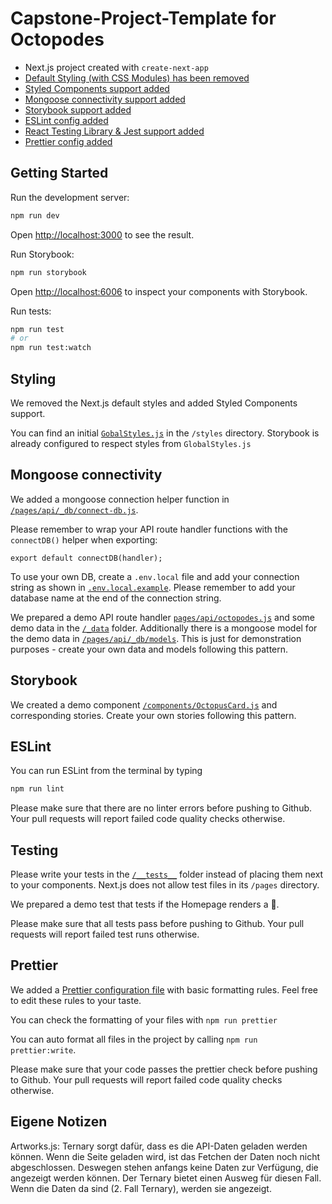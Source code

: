 # Capstone-Project-Template for Octopodes

- Next.js project created with `create-next-app`
- [Default Styling (with CSS Modules) has been removed](#styling)
- [Styled Components support added](#styling)
- [Mongoose connectivity support added](#mongoose-connectivity)
- [Storybook support added](#storybook)
- [ESLint config added](#eslint)
- [React Testing Library & Jest support added](#testing)
- [Prettier config added](#prettier)

## Getting Started

Run the development server:

```bash
npm run dev
```

Open [http://localhost:3000](http://localhost:3000) to see the result.

Run Storybook:

```bash
npm run storybook
```

Open [http://localhost:6006](http://localhost:6006) to inspect your components
with Storybook.

Run tests:

```bash
npm run test
# or
npm run test:watch
```

## Styling

We removed the Next.js default styles and added Styled Components support.

You can find an initial [`GobalStyles.js`](/styles/GlobalStyles.js) in the
`/styles` directory. Storybook is already configured to respect styles from
`GlobalStyles.js`

## Mongoose connectivity

We added a mongoose connection helper function in
[`/pages/api/_db/connect-db.js`](/pages/api/_db/connect-db.js).

Please remember to wrap your API route handler functions with the `connectDB()`
helper when exporting:

```
export default connectDB(handler);
```

To use your own DB, create a `.env.local` file and add your connection string as
shown in [`.env.local.example`](/.env.local.example). Please remember to add
your database name at the end of the connection string.

We prepared a demo API route handler
[`pages/api/octopodes.js`](/pages/api/octopodes.js) and some demo data in the
[`/_data`](/_data) folder. Additionally there is a mongoose model for the demo
data in [`/pages/api/_db/models`](/pages/api/_db/models). This is just for
demonstration purposes - create your own data and models following this pattern.

## Storybook

We created a demo component
[`/components/OctopusCard.js`](/components/OctopusCard.js) and corresponding
stories. Create your own stories following this pattern.

## ESLint

You can run ESLint from the terminal by typing

```bash
npm run lint
```

Please make sure that there are no linter errors before pushing to Github. Your
pull requests will report failed code quality checks otherwise.

## Testing

Please write your tests in the [`/__tests__`](/__tests__/) folder instead of
placing them next to your components. Next.js does not allow test files in its
`/pages` directory.

We prepared a demo test that tests if the Homepage renders a 🐙.

Please make sure that all tests pass before pushing to Github. Your pull
requests will report failed test runs otherwise.

## Prettier

We added a [Prettier configuration file](/.prettierrc) with basic formatting
rules. Feel free to edit these rules to your taste.

You can check the formatting of your files with `npm run prettier`

You can auto format all files in the project by calling
`npm run prettier:write`.

Please make sure that your code passes the prettier check before pushing to
Github. Your pull requests will report failed code quality checks otherwise.

## Eigene Notizen

Artworks.js: Ternary sorgt dafür, dass es die API-Daten geladen werden können.
Wenn die Seite geladen wird, ist das Fetchen der Daten noch nicht abgeschlossen.
Deswegen stehen anfangs keine Daten zur Verfügung, die angezeigt werden können.
Der Ternary bietet einen Ausweg für diesen Fall. Wenn die Daten da sind (2. Fall
Ternary), werden sie angezeigt.
